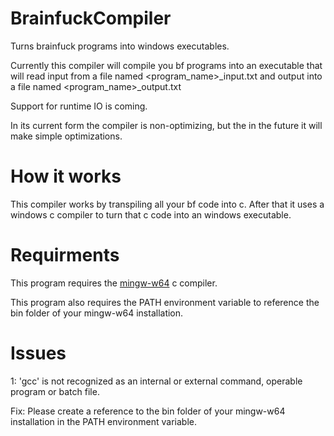 # BrainfuckCompiler
 Turns brainfuck programs into windows executables.
 
 
 Currently this compiler will compile you bf programs into an executable that will read input from a file named <program_name>\_input.txt and output into a file named <program_name>\_output.txt

Support for runtime IO is coming.

In its current form the compiler is non-optimizing, but the in the future it will make simple optimizations.

# How it works

This compiler works by transpiling all your bf code into c.  After that it uses a windows c compiler to turn that c code into an windows executable.

# Requirments

This program requires the [mingw-w64](https://mingw-w64.org/doku.php/download) c compiler.

This program also requires the PATH environment variable to reference the bin folder of your mingw-w64 installation.

# Issues

1: 'gcc' is not recognized as an internal or external command, operable program or batch file.

Fix: Please create a reference to the bin folder of your mingw-w64 installation in the PATH environment variable.
